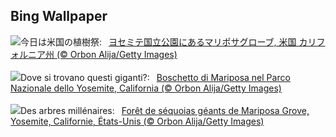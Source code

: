 ## Bing Wallpaper
![](https://www.bing.com/th?id=OHR.MariposaGrove_JA-JP1724100743_UHD.jpg&w=1000)今日は米国の植樹祭:&nbsp;&ensp;[ヨセミテ国立公園にあるマリポサグローブ, 米国 カリフォルニア州 (© Orbon Alija/Getty Images)](https://www.bing.com/th?id=OHR.MariposaGrove_JA-JP1724100743_UHD.jpg)
<br><br/>
![](https://www.bing.com/th?id=OHR.MariposaGrove_IT-IT8703227587_UHD.jpg&w=1000)Dove si trovano questi giganti?:&nbsp;&ensp;[Boschetto di Mariposa nel Parco Nazionale dello Yosemite, California (© Orbon Alija/Getty Images)](https://www.bing.com/th?id=OHR.MariposaGrove_IT-IT8703227587_UHD.jpg)
<br><br/>
![](https://www.bing.com/th?id=OHR.MariposaGrove_FR-FR4964975063_UHD.jpg&w=1000)Des arbres millénaires:&nbsp;&ensp;[Forêt de séquoias géants de Mariposa Grove, Yosemite, Californie, États-Unis (© Orbon Alija/Getty Images)](https://www.bing.com/th?id=OHR.MariposaGrove_FR-FR4964975063_UHD.jpg)
<br><br/>
